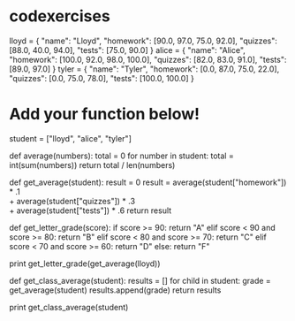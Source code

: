 # codexercises
lloyd = {
    "name": "Lloyd",
    "homework": [90.0, 97.0, 75.0, 92.0],
    "quizzes": [88.0, 40.0, 94.0],
    "tests": [75.0, 90.0]
}
alice = {
    "name": "Alice",
    "homework": [100.0, 92.0, 98.0, 100.0],
    "quizzes": [82.0, 83.0, 91.0],
    "tests": [89.0, 97.0]
}
tyler = {
    "name": "Tyler",
    "homework": [0.0, 87.0, 75.0, 22.0],
    "quizzes": [0.0, 75.0, 78.0],
    "tests": [100.0, 100.0]
}

# Add your function below!
student = ["lloyd", "alice", "tyler"]


def average(numbers):
    total = 0
    for number in student:
        total = int(sum(numbers))
    return total / len(numbers)


def get_average(student):
    result = 0
    result = average(student["homework"]) * .1 \
             + average(student["quizzes"]) * .3 \
             + average(student["tests"]) * .6
    return result


def get_letter_grade(score):
    if score >= 90:
        return "A"
    elif score < 90 and score >= 80:
        return "B"
    elif score < 80 and score >= 70:
        return "C"
    elif score < 70 and score >= 60:
        return "D"
    else:
        return "F"


print get_letter_grade(get_average(lloyd))


def get_class_average(student):
    results = []
    for child in student:
        grade = get_average(student)
        results.append(grade)
        return results


print get_class_average(student)
